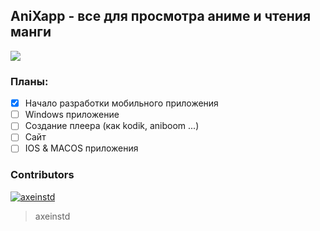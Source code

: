## AniXapp - все для просмотра аниме и чтения манги
![](https://media1.tenor.com/m/92qdqQdsWogAAAAC/spice-and-wolf-spice-and-wolf-remake.gif)

### Планы:
- [x] Начало разработки мобильного приложения
- [ ] Windows приложение
- [ ] Создание плеера (как kodik, aniboom ...)
- [ ] Сайт
- [ ] IOS & MACOS приложения

### Contributors
[![axeinstd](https://images.weserv.nl/?url=avatars.githubusercontent.com/u/123299018?s=100&u=1820e85d17ce0e1ed1501e137a8c040b53ad2543&v=4&mask=circle&maxage=7d)](https://github.com/axeinstd)
> axeinstd
<!--

**Here are some ideas to get you started:**

🙋‍♀️ A short introduction - what is your organization all about?
🌈 Contribution guidelines - how can the community get involved?
👩‍💻 Useful resources - where can the community find your docs? Is there anything else the community should know?
🍿 Fun facts - what does your team eat for breakfast?
🧙 Remember, you can do mighty things with the power of [Markdown](https://docs.github.com/github/writing-on-github/getting-started-with-writing-and-formatting-on-github/basic-writing-and-formatting-syntax)
-->
